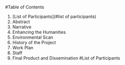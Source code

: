 #Table of Contents
1. [List of Participants](#list of participants)
2. Abstract
3. Narrative
  1. Enhancing the Humanities
  2. Environmental Scan
  3. History of the Project
  4. Work Plan
  5. Staff
  6. Final Product and Dissemination
#List of Participants
